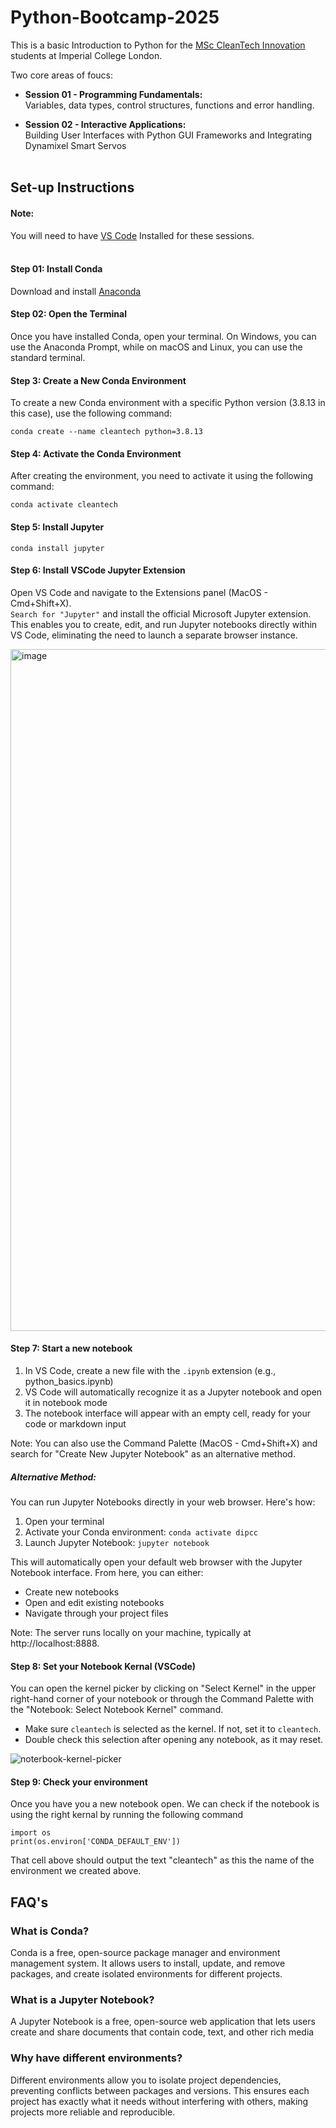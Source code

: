 # Python-Bootcamp-2025
This is a basic Introduction to Python for the [MSc CleanTech Innovation](https://cleantech-imperial.co.uk/) students at Imperial College London.

Two core areas of foucs:
- <b>Session 01 - Programming Fundamentals:</b> <br>Variables, data types, control structures, functions and error handling.

- <b>Session 02 - Interactive Applications:</b> <br>Building User Interfaces with Python GUI Frameworks and Integrating Dynamixel Smart Servos
<br></br>


## Set-up Instructions 

#### Note: 
You will need to have [VS Code](https://code.visualstudio.com/download) Installed for these sessions. 
<br></br>
#### Step 01: Install Conda <br>
Download and install [Anaconda](https://www.anaconda.com/download/success)
<br>

#### Step 02: Open the Terminal
Once you have installed Conda, open your terminal. On Windows, you can use the Anaconda Prompt, while on macOS and Linux, you can use the standard terminal.

#### Step 3: Create a New Conda Environment 

To create a new Conda environment with a specific Python version (3.8.13 in this case), use the following command:

```
conda create --name cleantech python=3.8.13
```

<!-- Note: You can replace "cleantech" with the name you want for your environment, and replace 3.8.13 with the Python version you want to use. -->

#### Step 4: Activate the Conda Environment 

After creating the environment, you need to activate it using the following command:

```
conda activate cleantech
```

#### Step 5: Install Jupyter 

```
conda install jupyter 
```

#### Step 6: Install VSCode Jupyter Extension
Open VS Code and navigate to the Extensions panel (MacOS - Cmd+Shift+X).<br>```Search for "Jupyter"``` and install the official Microsoft Jupyter extension. This enables you to create, edit, and run Jupyter notebooks directly within VS Code, eliminating the need to launch a separate browser instance.

<img width="1091" alt="image" src="https://github.com/user-attachments/assets/edba8df7-a715-4945-9515-95898b676f2c" />


#### Step 7: Start a new notebook 
1. In VS Code, create a new file with the ```.ipynb``` extension (e.g., python_basics.ipynb)
2. VS Code will automatically recognize it as a Jupyter notebook and open it in notebook mode
3. The notebook interface will appear with an empty cell, ready for your code or markdown input <br>

Note: You can also use the Command Palette (MacOS - Cmd+Shift+X) and search for "Create New Jupyter Notebook" as an alternative method.

##### Alternative Method: 
You can run Jupyter Notebooks directly in your web browser. Here's how:
1. Open your terminal
2. Activate your Conda environment:
```conda activate dipcc```
3. Launch Jupyter Notebook:
```jupyter notebook```

This will automatically open your default web browser with the Jupyter Notebook interface. From here, you can either:
- Create new notebooks
- Open and edit existing notebooks
- Navigate through your project files

Note: The server runs locally on your machine, typically at http://localhost:8888.

#### Step 8: Set your Notebook Kernal (VSCode)

You can open the kernel picker by clicking on "Select Kernel" in the upper right-hand corner of your notebook or through the Command Palette with the "Notebook: Select Notebook Kernel" command.
- Make sure ```cleantech``` is selected as the kernel. If not, set it to ```cleantech```.
- Double check this selection after opening any notebook, as it may reset.

![noterbook-kernel-picker](https://github.com/user-attachments/assets/dd5f3085-5a7a-4639-84d4-443eb7e09276)




#### Step 9: Check your environment

Once you have you a new notebook open. We can check if the notebook is using the right kernal by running the following command 

```
import os
print(os.environ['CONDA_DEFAULT_ENV'])
```

That cell above should output the text "cleantech" as this the name of the environment we created above.

## FAQ's

### What is Conda?
Conda is a free, open-source package manager and environment management system. It allows users to install, update, and remove packages, and create isolated environments for different projects.

### What is a Jupyter Notebook?
A Jupyter Notebook is a free, open-source web application that lets users create and share documents that contain code, text, and other rich media

### Why have different environments?
Different environments allow you to isolate project dependencies, preventing conflicts between packages and versions. This ensures each project has exactly what it needs without interfering with others, making projects more reliable and reproducible.
